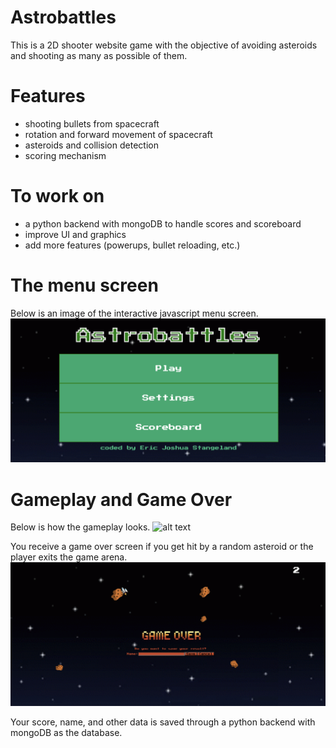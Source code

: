 # Astrobattles
This is a 2D shooter website game with the objective of avoiding asteroids and shooting as many as possible of them.
# Features
- shooting bullets from spacecraft
- rotation and forward movement of spacecraft
- asteroids and collision detection
- scoring mechanism
# To work on
- a python backend with mongoDB to handle scores and scoreboard
- improve UI and graphics
- add more features (powerups, bullet reloading, etc.)

# The menu screen
Below is an image of the interactive javascript menu screen.
![alt text](https://github.com/stangeqwq/astrobattles/blob/main/assets/start.png)
# Gameplay and Game Over
Below is how the gameplay looks.
![alt text](https://github.com/stangeqwq/astrobattles/blob/main/assets/gameplay.gif)

You receive a game over screen if you get hit by a random asteroid or the player exits the game arena.
![alt text](https://github.com/stangeqwq/astrobattles/blob/main/assets/GameOverAsteroid.png)

Your score, name, and other data is saved through a python backend with mongoDB as the database.

